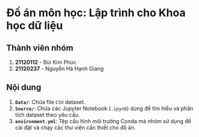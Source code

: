 # Đồ án môn học: Lập trình cho Khoa học dữ liệu

## Thành viên nhóm
1. **21120112** - Bùi Kim Phúc  
2. **21120237** - Nguyễn Hà Hạnh Giang  

## Nội dung
1. **`Data/`**: Chứa file `CSV` dataset.  
2. **`Source/`**: Chứa các Jupyter Notebook (`.ipynb`) dùng để tìm hiểu và phân tích dataset theo yêu cầu.  
3. **`environment.yml`**: Tệp cấu hình môi trường Conda mà nhóm sử dụng để cài đặt và chạy các thư viện cần thiết cho đồ án.
